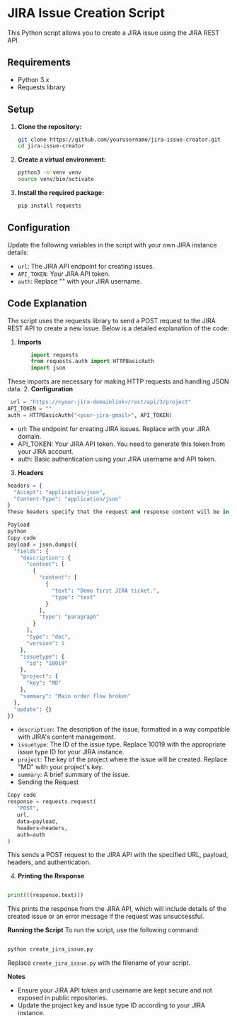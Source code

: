 # JIRA Issue Creation Script

This Python script allows you to create a JIRA issue using the JIRA REST API.

## Requirements

- Python 3.x
- Requests library

## Setup

1. **Clone the repository:**
   ```bash
   git clone https://github.com/yourusername/jira-issue-creator.git
   cd jira-issue-creator
2. **Create a virtual environment:**
     ```bash
     python3 -m venv venv
   source venv/bin/activate
3. **Install the required package:**
     ```bash
     pip install requests
## Configuration
Update the following variables in the script with your own JIRA instance details:
  - `url`: The JIRA API endpoint for creating issues.
  - `API_TOKEN`: Your JIRA API token.
  - `auth`: Replace "<your-jira-gmail>" with your JIRA username.
## Code Explanation
The script uses the requests library to send a POST request to the JIRA REST API to create a new issue. Below is a detailed explanation of the code:

1. **Imports**
    ```python
        import requests
        from requests.auth import HTTPBasicAuth
        import json

These imports are necessary for making HTTP requests and handling JSON data.
2.  **Configuration**
   ```python
    url = "https://<your-jira-domainlink>/rest/api/3/project"
  API_TOKEN = ""
  auth = HTTPBasicAuth("<your-jira-gmail>", API_TOKEN)

```
- url: The endpoint for creating JIRA issues. Replace <your-jira-domainlink> with your JIRA domain.
- API_TOKEN: Your JIRA API token. You need to generate this token from your JIRA account.
- auth: Basic authentication using your JIRA username and API token.

3. **Headers**
```python
headers = {
  "Accept": "application/json",
  "Content-Type": "application/json"
}
These headers specify that the request and response content will be in JSON format.

Payload
python
Copy code
payload = json.dumps({
  "fields": {
    "description": {
      "content": [
        {
          "content": [
            {
              "text": "Demo first JIRA ticket.",
              "type": "text"
            }
          ],
          "type": "paragraph"
        }
      ],
      "type": "doc",
      "version": 1
    },
    "issuetype": {
      "id": "10019"
    },
    "project": {
      "key": "MD"
    },
    "summary": "Main order flow broken"
  },
  "update": {}
})
```
- `description`: The description of the issue, formatted in a way compatible with JIRA's content management.
- `issuetype`: The ID of the issue type. Replace 10019 with the appropriate issue type ID for your JIRA instance.
- `project`: The key of the project where the issue will be created. Replace "MD" with your project's key.
- `summary`: A brief summary of the issue.
- Sending the Request
```python
Copy code
response = requests.request(
   "POST",
   url,
   data=payload,
   headers=headers,
   auth=auth
)
```
This sends a POST request to the JIRA API with the specified URL, payload, headers, and authentication.

4. **Printing the Response**
```python

print(((response.text)))

```
This prints the response from the JIRA API, which will include details of the created issue or an error message if the request was unsuccessful.

**Running the Script**
To run the script, use the following command:

```bash

python create_jira_issue.py
```
Replace `create_jira_issue.py` with the filename of your script.

**Notes**
- Ensure your JIRA API token and username are kept secure and not exposed in public repositories.
- Update the project key and issue type ID according to your JIRA instance.
